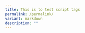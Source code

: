 ```yaml
---
title: This is to test script tags
permalink: /permalink/
variant: markdown
description: ""
---
```

<script async="true" src="//www.instagram.com/embed.js"></script>


